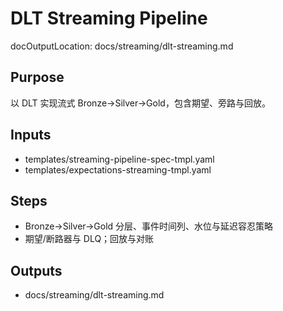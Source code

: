 # DLT Streaming Pipeline

docOutputLocation: docs/streaming/dlt-streaming.md

## Purpose

以 DLT 实现流式 Bronze→Silver→Gold，包含期望、旁路与回放。

## Inputs

- templates/streaming-pipeline-spec-tmpl.yaml
- templates/expectations-streaming-tmpl.yaml

## Steps

- Bronze→Silver→Gold 分层、事件时间列、水位与延迟容忍策略
- 期望/断路器与 DLQ；回放与对账

## Outputs

- docs/streaming/dlt-streaming.md

